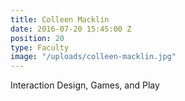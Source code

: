 ```yaml
---
title: Colleen Macklin
date: 2016-07-20 15:45:00 Z
position: 20
type: Faculty
image: "/uploads/colleen-macklin.jpg"
---
```


Interaction Design, Games, and Play
